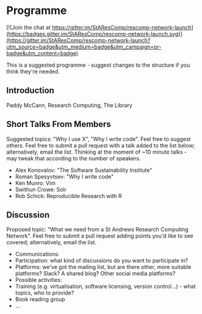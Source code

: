 # Programme

[![Join the chat at https://gitter.im/StAResComp/rescomp-network-launch](https://badges.gitter.im/StAResComp/rescomp-network-launch.svg)](https://gitter.im/StAResComp/rescomp-network-launch?utm_source=badge&utm_medium=badge&utm_campaign=pr-badge&utm_content=badge)

This is a suggested programme - suggest changes to the structure if you think they're needed.

## Introduction

Paddy McCann, Research Computing, The Library

## Short Talks From Members

Suggested topics: "Why I use X", "Why I write code". Feel free to suggest others. Feel free to submit a pull request with a talk added to the list below; alternatively, email the list. Thinking at the moment of ~10 minute talks - may tweak that according to the number of speakers.

- Alex Konovalov: "The Software Sustainability Institute"
- Roman Spesyvtsev: "Why I write code"
- Ken Munro: Vim
- Swithun Crowe: Solr
- Rob Schick: Reproducible Research with R

## Discussion

Proposed topic: "What we need from a St Andrews Research Computing Network". Feel free to submit a pull request adding points you'd like to see covered; alternatively, email the list.

- Communications:
 - Participation: what kind of discussions do you want to participate in?
 - Platforms: we've got the mailing list, but are there other, more suitable platforms? Slack? A shared blog? Other social media platforms?
- Possible activities:
 - Training (e.g. virtualisation, software licensing, version control...) - what topics, who to provide?
 - Book reading group
 - ...
